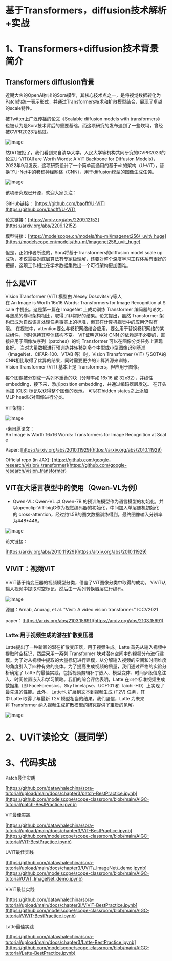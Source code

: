 # 基于Transformers，diffusion技术解析+实战

# 1、Transformers+diffusion技术背景简介

## Transformers diffusion背景

近期大火的OpenAI推出的Sora模型，其核心技术点之一，是将视觉数据转化为Patch的统一表示形式，并通过Transformers技术和扩散模型结合，展现了卓越的scale特性。

被Twitter上广泛传播的论文《Scalable diffusion models with transformers》也被认为是Sora技术背后的重要基础。而这项研究的发布遇到了一些坎坷，曾经被CVPR2023拒稿过。

![image](https://alidocs.oss-cn-zhangjiakou.aliyuncs.com/res/3BMqYa1z8WmvqwZL/img/6116a27d-77fa-47f5-a8f1-8ac0ba63c239.png)

然DiT被拒了，我们看到来自清华大学，人民大学等机构共同研究的CVPR2023的论文U-ViT《All are Worth Words: A ViT Backbone for Diffusion Models》，2022年9月发表，这项研究设计了一个简单而通用的基于vit的架构（U-ViT），替换了U-Net中的卷积神经网络（CNN），用于diffusion模型的图像生成任务。

![image](https://alidocs.oss-cn-zhangjiakou.aliyuncs.com/res/3BMqYa1z8WmvqwZL/img/1d4cbd10-3547-4b7c-9beb-13b53781611e.png)

该项研究现已开源，欢迎大家关注：

GitHub链接： [https://github.com/baofff/U-ViT](https://github.com/baofff/U-ViT)

论文链接：[https://arxiv.org/abs/2209.12152](https://arxiv.org/abs/2209.12152)

模型链接：[https://modelscope.cn/models/thu-ml/imagenet256\_uvit\_huge](https://modelscope.cn/models/thu-ml/imagenet256_uvit_huge)

但是，正如作者所说的，Sora将基于Transformers的diffusion model scale up成功，不仅需要对底层算法有专家级理解，还要对整个深度学习工程体系有很好的把握，这项工作相比在学术数据集做出一个可行架构更加困难。

## 什么是ViT

Vision Transformer (ViT) 模型由 Alexey Dosovitskiy等人在 An Image is Worth 16x16 Words: Transformers for Image Recognition at Scale 中提出。这是第一篇在 ImageNet 上成功训练 Transformer 编码器的论文，与熟悉的卷积架构相比，取得了非常好的结果。论文提出，虽然 Transformer 架构已成为自然语言处理任务事实上的标准，但其在计算机视觉中的应用仍然有限。 在视觉中，attention要么与卷积网络结合应用，要么用于替换卷积网络的某些组件，同时保持其整体结构不变。 ViT证明这种对 CNN 的依赖是不必要的，直接应用于图像块序列（patches）的纯 Transformer 可以在图像分类任务上表现良好。 当对大量数据进行预训练并转移到多个中型或小型图像识别基准（ImageNet、CIFAR-100、VTAB 等）时，Vision Transformer (ViT) 与SOTA的CNN相比取得了优异的结果，同时需要更少的计算资源来训练，Vision Transformer (ViT) 基本上是 Transformers，但应用于图像。

每个图像被分割成一系列不重叠的块（分辨率如 16x16 或 32x32），并线性embedding，接下来，添加position embedding，并通过编码器层发送。 在开头添加 \[CLS\] 标记以获得整个图像的表示。 可以在hidden states之上添加MLP head以对图像进行分类。

ViT架构：

![image](https://alidocs.oss-cn-zhangjiakou.aliyuncs.com/res/MAeqxY8Qe9pKO8j9/img/1bbc54a3-9d11-4b16-b7d0-c08f5c61852d.png)

\-来自原论文：An Image is Worth 16x16 Words: Transformers for Image Recognition at Scale 

Paper: [https://arxiv.org/abs/2010.11929](https://arxiv.org/abs/2010.11929)

Official repo (in JAX): [https://github.com/google-research/vision\_transformer](https://github.com/google-research/vision_transformer)

## ViT在大语言模型中的使用（Qwen-VL为例）

*   Qwen-VL: Qwen-VL 以 Qwen-7B 的预训练模型作为语言模型的初始化，并以openclip-ViT-bigG作为视觉编码器的初始化，中间加入单层随机初始化的 cross-attention，经过约1.5B的图文数据训练得到。最终图像输入分辨率为448\*448。
    

![image](https://alidocs.oss-cn-zhangjiakou.aliyuncs.com/res/1GXn4XpbrGgGnDQ4/img/ba7d6465-e93d-495b-9ad7-6c468175548f.png)

论文链接：

[https://arxiv.org/abs/2010.11929](https://arxiv.org/abs/2010.11929)

## ViViT：视频ViT

ViViT基于纯变压器的视频模型分类，借鉴了ViT图像分类中取得的成功。 ViViT从输入视频中提取时空标记，然后由一系列转换器层进行编码。 

![image](https://alidocs.oss-cn-zhangjiakou.aliyuncs.com/res/MAeqxY8Qe9pKO8j9/img/f9e2e3f7-dec9-4bea-a190-0fc738ed7cbc.png)

源自：Arnab, Anurag, et al. "Vivit: A video vision transformer." ICCV2021

paper：[https://arxiv.org/abs/2103.15691](https://arxiv.org/abs/2103.15691)

### Latte:用于视频生成的潜在扩散变压器

Latte提出了一种新颖的潜在扩散变压器，用于视频生成。Latte 首先从输入视频中提取时空标记，然后采用一系列 Transformer 块对潜在空间中的视频分布进行建模。为了对从视频中提取的大量标记进行建模，从分解输入视频的空间和时间维度的角度引入了四种有效的变体。为了提高生成视频的质量，我们通过严格的实验分析确定了 Latte 的最佳实践，包括视频剪辑补丁嵌入、模型变体、时间步级信息注入、时间位置嵌入和学习策略。我们的综合评估表明，Latte 在四个标准视频生成数据集（即 FaceForensics、SkyTimelapse、UCF101 和 Taichi-HD）上实现了最先进的性能。此外， Latte也 扩展到文本到视频生成 (T2V) 任务，其中 Latte 取得了与最新 T2V 模型相当的结果。我们坚信，Latte 为未来将 Transformer 纳入视频生成扩散模型的研究提供了宝贵的见解。

![image](https://alidocs.oss-cn-zhangjiakou.aliyuncs.com/res/MAeqxY8Qe9pKO8j9/img/165e292e-11cf-48f2-a173-a23dcc838cd8.png)

# 2、UViT读论文（聂同学）

# 3、代码实战

Patch最佳实践

[https://github.com/datawhalechina/sora-tutorial/upload/main/docs/chapter3/patch-BestPractice.ipynb](https://github.com/modelscope/scope-classroom/blob/main/AIGC-tutorial/patch-BestPractice.ipynb)

ViT最佳实践

[https://github.com/datawhalechina/sora-tutorial/upload/main/docs/chapter3/ViT-BestPractice.ipynb](https://github.com/modelscope/scope-classroom/blob/main/AIGC-tutorial/ViT-BestPractice.ipynb)

UViT最佳实践

[https://github.com/datawhalechina/sora-tutorial/upload/main/docs/chapter3/UViT\_ImageNet\_demo.ipynb](https://github.com/modelscope/scope-classroom/blob/main/AIGC-tutorial/UViT_ImageNet_demo.ipynb)

ViViT最佳实践

[https://github.com/datawhalechina/sora-tutorial/upload/main/docs/chapter3l/ViViT-BestPractice.ipynb](https://github.com/modelscope/scope-classroom/blob/main/AIGC-tutorial/ViViT-BestPractice.ipynb)

Latte最佳实践

[https://github.com/datawhalechina/sora-tutorial/upload/main/docs/chapter3/Latte-BestPractice.ipynb](https://github.com/modelscope/scope-classroom/blob/main/AIGC-tutorial/Latte-BestPractice.ipynb)